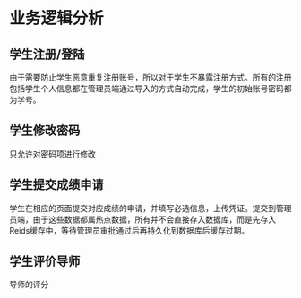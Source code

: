 # 业务逻辑分析

## 学生注册/登陆
由于需要防止学生恶意重复注册账号，所以对于学生不暴露注册方式。所有的注册包括学生个人信息都在管理员端通过导入的方式自动完成，学生的初始账号密码都为学号。

## 学生修改密码
只允许对密码项进行修改

## 学生提交成绩申请
学生在相应的页面提交对应成绩的申请，并填写必选信息，上传凭证。提交到管理员端，由于这些数据都属热点数据，所有并不会直接存入数据库，而是先存入Reids缓存中，等待管理员审批通过后再持久化到数据库后缓存过期。

## 学生评价导师
导师的评分